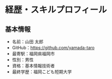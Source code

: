 # 経歴・スキルプロフィール

## 基本情報
- 名前：山田 太郎
- GitHub：https://github.com/yamada-taro
- 最寄駅：福岡県福岡市
- 性別：男性
- 資格：基本情報技術者
- 最終学歴：福岡こども短期大学
